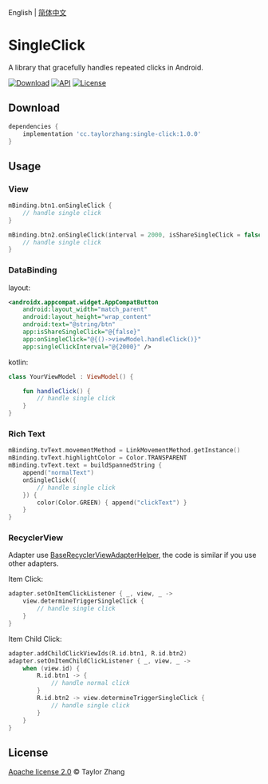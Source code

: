 English | [简体中文](README_CN.md)

# SingleClick

A library that gracefully handles repeated clicks in Android.

[![Download](https://api.bintray.com/packages/taylorzhang/maven/single-click/images/download.svg?style=flat)](https://bintray.com/taylorzhang/maven/single-click/)
[![API](https://img.shields.io/badge/API-14%2B-brightgreen.svg?style=flat)](https://android-arsenal.com/api?level=14)
[![License](https://img.shields.io/badge/License-Apache--2.0-brightgreen.svg?style=flat)](LICENSE)

## Download

```groovy
dependencies {
    implementation 'cc.taylorzhang:single-click:1.0.0'
}
```

## Usage

### View

```kotlin
mBinding.btn1.onSingleClick {
    // handle single click
}

mBinding.btn2.onSingleClick(interval = 2000, isShareSingleClick = false) {
    // handle single click
}
```

### DataBinding

layout:

```xml
<androidx.appcompat.widget.AppCompatButton
    android:layout_width="match_parent"
    android:layout_height="wrap_content"
    android:text="@string/btn"
    app:isShareSingleClick="@{false}"
    app:onSingleClick="@{()->viewModel.handleClick()}"
    app:singleClickInterval="@{2000}" />
```

kotlin:

```kotlin
class YourViewModel : ViewModel() {

    fun handleClick() {
        // handle single click
    }
}
```

### Rich Text

```kotlin
mBinding.tvText.movementMethod = LinkMovementMethod.getInstance()
mBinding.tvText.highlightColor = Color.TRANSPARENT
mBinding.tvText.text = buildSpannedString {
    append("normalText")
    onSingleClick({
        // handle single click
    }) {
        color(Color.GREEN) { append("clickText") }
    }
}
```

### RecyclerView

Adapter use [BaseRecyclerViewAdapterHelper](https://github.com/CymChad/BaseRecyclerViewAdapterHelper), the code is similar if you use other adapters.

Item Click:

```kotlin
adapter.setOnItemClickListener { _, view, _ ->
    view.determineTriggerSingleClick {
        // handle single click
    }
}
```

Item Child Click:

```kotlin
adapter.addChildClickViewIds(R.id.btn1, R.id.btn2)
adapter.setOnItemChildClickListener { _, view, _ ->
    when (view.id) {
        R.id.btn1 -> {
            // handle normal click
        }
        R.id.btn2 -> view.determineTriggerSingleClick {
            // handle single click
        }
    }
}
```

## License

[Apache license 2.0](LICENSE) © Taylor Zhang